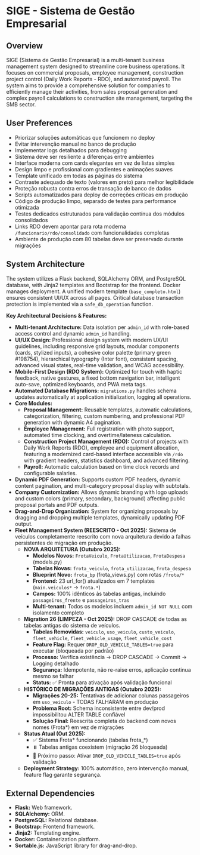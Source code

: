 # SIGE - Sistema de Gestão Empresarial

## Overview
SIGE (Sistema de Gestão Empresarial) is a multi-tenant business management system designed to streamline core business operations. It focuses on commercial proposals, employee management, construction project control (Daily Work Reports - RDO), and automated payroll. The system aims to provide a comprehensive solution for companies to efficiently manage their activities, from sales proposal generation and complex payroll calculations to construction site management, targeting the SMB sector.

## User Preferences
- Priorizar soluções automáticas que funcionem no deploy
- Evitar intervenção manual no banco de produção
- Implementar logs detalhados para debugging
- Sistema deve ser resiliente a diferenças entre ambientes
- Interface moderna com cards elegantes em vez de listas simples
- Design limpo e profissional com gradientes e animações suaves
- Template unificado em todas as páginas do sistema
- Contraste adequado de texto (valores em preto) para melhor legibilidade
- Proteção robusta contra erros de transação de banco de dados
- Scripts automatizados para deploy de correções críticas em produção
- Código de produção limpo, separado de testes para performance otimizada
- Testes dedicados estruturados para validação contínua dos módulos consolidados
- Links RDO devem apontar para rota moderna `/funcionario/rdo/consolidado` com funcionalidades completas
- Ambiente de produção com 80 tabelas deve ser preservado durante migrações

## System Architecture
The system utilizes a Flask backend, SQLAlchemy ORM, and PostgreSQL database, with Jinja2 templates and Bootstrap for the frontend. Docker manages deployment. A unified modern template (`base_completo.html`) ensures consistent UI/UX across all pages. Critical database transaction protection is implemented via a `safe_db_operation` function.

**Key Architectural Decisions & Features:**
-   **Multi-tenant Architecture:** Data isolation per `admin_id` with role-based access control and dynamic `admin_id` handling.
-   **UI/UX Design:** Professional design system with modern UX/UI guidelines, including responsive grid layouts, modular components (cards, stylized inputs), a cohesive color palette (primary green #198754), hierarchical typography (Inter font), consistent spacing, advanced visual states, real-time validation, and WCAG accessibility.
-   **Mobile-First Design (RDO System):** Optimized for touch with haptic feedback, native gestures, a fixed bottom navigation bar, intelligent auto-save, optimized keyboards, and PWA meta tags.
-   **Automated Database Migrations:** `migrations.py` handles schema updates automatically at application initialization, logging all operations.
-   **Core Modules:**
    -   **Proposal Management:** Reusable templates, automatic calculations, categorization, filtering, custom numbering, and professional PDF generation with dynamic A4 pagination.
    -   **Employee Management:** Full registration with photo support, automated time clocking, and overtime/lateness calculation.
    -   **Construction Project Management (RDO):** Control of projects with Daily Work Reports (RDO), employee and equipment allocation, featuring a modernized card-based interface accessible via `/rdo` with gradient headers, statistics dashboard, and advanced filtering.
    -   **Payroll:** Automatic calculation based on time clock records and configurable salaries.
-   **Dynamic PDF Generation:** Supports custom PDF headers, dynamic content pagination, and multi-category proposal display with subtotals.
-   **Company Customization:** Allows dynamic branding with logo uploads and custom colors (primary, secondary, background) affecting public proposal portals and PDF outputs.
-   **Drag-and-Drop Organization:** System for organizing proposals by dragging and dropping multiple templates, dynamically updating PDF output.
-   **Fleet Management System (REESCRITO - Oct 2025):** Sistema de veículos completamente reescrito com nova arquitetura devido a falhas persistentes de migração em produção.
    -   **NOVA ARQUITETURA (Outubro 2025):**
        - **Modelos Novos:** `FrotaVeiculo`, `FrotaUtilizacao`, `FrotaDespesa` (models.py)
        - **Tabelas Novas:** `frota_veiculo`, `frota_utilizacao`, `frota_despesa`
        - **Blueprint Novo:** `frota_bp` (frota_views.py) com rotas `/frota/*`
        - **Frontend:** 23 url_for() atualizados em 7 templates (`main.veiculos*` → `frota.*`)
        - **Campos:** 100% idênticos às tabelas antigas, incluindo `passageiros_frente` e `passageiros_tras`
        - **Multi-tenant:** Todos os modelos incluem `admin_id NOT NULL` com isolamento completo
    -   **Migration 26 (LIMPEZA - Oct 2025):** DROP CASCADE de todas as tabelas antigas do sistema de veículos.
        - **Tabelas Removidas:** `veiculo`, `uso_veiculo`, `custo_veiculo`, `fleet_vehicle`, `fleet_vehicle_usage`, `fleet_vehicle_cost`
        - **Feature Flag:** Requer `DROP_OLD_VEHICLE_TABLES=true` para executar (bloqueada por padrão)
        - **Processo:** Verifica existência → DROP CASCADE → Commit → Logging detalhado
        - **Segurança:** Idempotente, não re-raise erros, aplicação continua mesmo se falhar
        - **Status:** ✅ Pronta para ativação após validação funcional
    -   **HISTÓRICO DE MIGRAÇÕES ANTIGAS (Outubro 2025):**
        - **Migrações 20-25:** Tentativas de adicionar colunas passageiros em `uso_veiculo` - TODAS FALHARAM em produção
        - **Problema Root:** Schema inconsistente entre dev/prod impossibilitou ALTER TABLE confiável
        - **Solução Final:** Reescrita completa do backend com novos nomes (Frota*) em vez de migrações
    -   **Status Atual (Out 2025):**
        - ✅ Sistema Frota* funcionando (tabelas frota_*)
        - ⏸️  Tabelas antigas coexistem (migração 26 bloqueada)
        - 🎯 Próximo passo: Ativar `DROP_OLD_VEHICLE_TABLES=true` após validação
    -   **Deployment Strategy:** 100% automático, zero intervenção manual, feature flag garante segurança.

## External Dependencies
-   **Flask:** Web framework.
-   **SQLAlchemy:** ORM.
-   **PostgreSQL:** Relational database.
-   **Bootstrap:** Frontend framework.
-   **Jinja2:** Templating engine.
-   **Docker:** Containerization platform.
-   **Sortable.js:** JavaScript library for drag-and-drop.